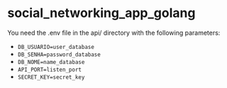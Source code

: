 # social_networking_app_golang

You need the .env file in the api/ directory with the following parameters:


* `DB_USUARIO=user_database`
* `DB_SENHA=password_database`
* `DB_NOME=name_database`
* `API_PORT=listen_port`
* `SECRET_KEY=secret_key`
